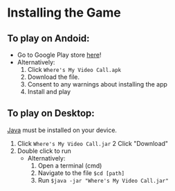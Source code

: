 # Installing the Game

## To play on Andoid:
* Go to Google Play store [here](https://play.google.com/store/apps/details?id=no.sandramoen.ggj2021oslo&hl=en&gl=US)!
* Alternatively:
  1. Click `Where's My Video Call.apk`
  2. Download the file.
  3. Consent to any warnings about installing the app
  4. Install and play

## To play on **Desktop**:
[Java](https://www.java.com/ES/download/) must be installed on your device.
1. Click `Where's My Video Call.jar`
2 Click "Download"
3. Double click to run
   * Alternatively:
      1. Open a terminal (cmd)
      2. Navigate to the file `$cd [path]`
      3. Run `$java -jar "Where's My Video Call.jar"`


